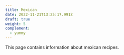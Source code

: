 ```yaml
---
title: Mexican
date: 2022-11-21T13:25:17.991Z
draft: true
weight: 5
complement:
  - yummy
---
```

This page contains information about mexican recipes.